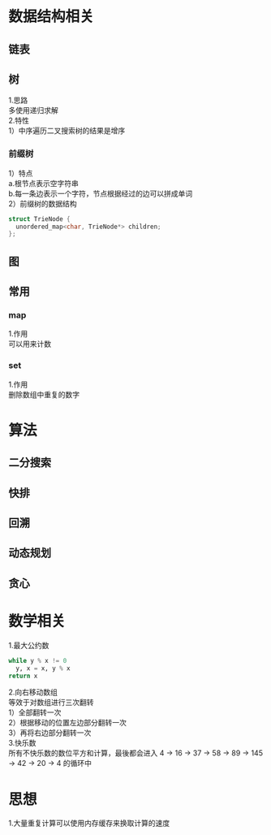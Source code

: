 # 数据结构相关
## 链表

## 树
1.思路  
多使用递归求解  
2.特性  
1）中序遍历二叉搜索树的结果是增序  
### 前缀树
1）特点  
a.根节点表示空字符串  
b.每一条边表示一个字符，节点根据经过的边可以拼成单词  
2）前缀树的数据结构  
```c++
struct TrieNode {
  unordered_map<char, TrieNode*> children;
};
```

## 图

## 常用
### map  
1.作用  
可以用来计数  



### set  
1.作用  
删除数组中重复的数字


# 算法
## 二分搜索

## 快排

## 回溯

## 动态规划

## 贪心


# 数学相关
1.最大公约数  
```python
while y % x != 0
  y, x = x, y % x
return x 
```
2.向右移动数组  
等效于对数组进行三次翻转  
1）全部翻转一次   
2）根据移动的位置左边部分翻转一次  
3）再将右边部分翻转一次  
3.快乐数  
所有不快乐数的数位平方和计算，最後都会进入 4 → 16 → 37 → 58 → 89 → 145 → 42 → 20 → 4 的循环中  



# 思想
1.大量重复计算可以使用内存缓存来换取计算的速度  

